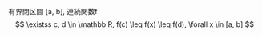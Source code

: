有界閉区間 [a, b], 連続関数f
$$ \existss c, d \in \mathbb R, f(c) \leq f(x) \leq f(d), \forall x \in [a, b] $$